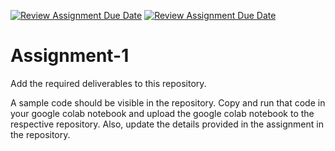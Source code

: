 [![Review Assignment Due Date](https://classroom.github.com/assets/deadline-readme-button-24ddc0f5d75046c5622901739e7c5dd533143b0c8e959d652212380cedb1ea36.svg)](https://classroom.github.com/a/IvUMp_QC)
[![Review Assignment Due Date](https://classroom.github.com/assets/deadline-readme-button-24ddc0f5d75046c5622901739e7c5dd533143b0c8e959d652212380cedb1ea36.svg)](https://classroom.github.com/a/IK2oVuwj)
# Assignment-1
Add the required deliverables to this repository.

A sample code should be visible in the repository. Copy and run that code in your google colab notebook and upload the google colab notebook to the respective repository. Also, update the details provided in the assignment in the repository.
